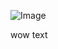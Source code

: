 ![Image](https://github.com/user-attachments/assets/3d0487c6-9f3e-4fd7-95bb-4c9f231c543e)







wow text
